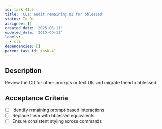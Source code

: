 ```yaml
---
id: task-41.5
title: 'CLI: audit remaining UI for bblessed'
status: To Do
assignee: []
created_date: '2025-06-11'
updated_date: '2025-06-11'
labels:
  - cli
dependencies: []
parent_task_id: task-41
---
```


## Description

Review the CLI for other prompts or text UIs and migrate them to bblessed.

## Acceptance Criteria
- [ ] Identify remaining prompt-based interactions
- [ ] Replace them with bblessed equivalents
- [ ] Ensure consistent styling across commands

